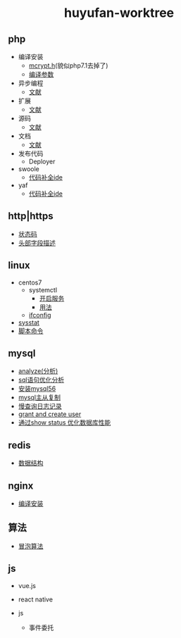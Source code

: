<h1 align="center">huyufan-worktree</h1>

## php
- 编译安装
	- [mcrypt.h][5](貌似php7.1去掉了)
	- [编译参数][6]
- 异步编程
	- [文献][7]
- 扩展
	- [文献][8]
- 源码
	- [文献][9]
- 文档
	- [文献][10]
- 发布代码
	- Deployer
- swoole
	- [代码补全ide][16]
- yaf
	- [代码补全ide][17]
## http|https
* [状态码][1]
  <li><a href="https://github.com/huyufan/example-tools/blob/master/https/status.md#http_header_fields">头部字段描述<a></li>

## linux
- centos7
	- systemctl
		+ [开启服务][11]
		+ [用法][12]
	- [ifconfig][13]
- [sysstat][14]
- [脚本命令][15]

## mysql
- [analyze(分析)][19]
- [sql语句优化分析][20]
- [安装mysql56][21]
- [mysql主从复制][22]
- [慢查询日志记录][23]
- [grant and create user][24]
- [通过show status 优化数据库性能][25]
## redis
* [数据结构][2]

## nginx
- [编译安装][4]

## 算法
- [冒泡算法][18]
## js
- vue.js

- react native

- js
	+ 事件委托

[1]: https://github.com/huyufan/example-tools/blob/master/https/status.md
[2]: https://github.com/huyufan/example-tools/blob/master/redis/readme.md
[3]: https://github.com/huyufan/example-tools/blob/master/https/status.md
[4]: https://github.com/huyufan/example-tools/blob/master/nginx/nginx%E7%BC%96%E8%AF%91%E5%AE%89%E8%A3%85/nginx%E7%BC%96%E8%AF%91%E5%AE%89%E8%A3%85.txt
[5]: https://github.com/huyufan/example-tools/blob/master/php/php%E7%BC%96%E8%AF%91%E5%AE%89%E8%A3%85/mcrypt.h.txt
[6]: https://github.com/huyufan/example-tools/blob/master/php/php%E7%BC%96%E8%AF%91%E5%AE%89%E8%A3%85/%E7%BC%96%E8%AF%91%E5%AE%89%E8%A3%85.txt
[7]: https://github.com/huyufan/example-tools/blob/master/php/PHP%E5%BC%82%E6%AD%A5%E7%BC%96%E7%A8%8B/PHP%E5%BC%82%E6%AD%A5%E7%BC%96%E7%A8%8B.txt
[8]: https://github.com/huyufan/example-tools/blob/master/php/php%E6%89%A9%E5%B1%95/%E6%96%87%E6%A1%A3.txt
[9]: https://github.com/huyufan/example-tools/blob/master/php/php%E6%BA%90%E7%A0%81/%E6%BA%90%E7%A0%81%E8%A7%A3%E8%AF%BB.txt
[10]: https://github.com/huyufan/example-tools/blob/master/php/php%E8%B5%84%E6%96%99%E6%96%87%E6%A1%A3/PHP%E9%A5%AD%E7%B1%B3%E7%B2%92.txt
[11]: https://github.com/huyufan/example-tools/blob/master/linux/systemctl/systemctl%E5%BC%80%E5%90%AF%E6%9C%8D%E5%8A%A1.txt
[12]: https://github.com/huyufan/example-tools/blob/master/linux/systemctl/systemctl%E7%94%A8%E6%B3%95.txt
[13]: https://github.com/huyufan/example-tools/blob/master/linux/conteosifconfig.txt
[14]: https://github.com/huyufan/example-tools/tree/master/linux/sysstat
[15]: https://github.com/huyufan/example-tools/blob/master/linux/linux.md
[16]: https://github.com/eaglewu/swoole-ide-helper
[17]: https://github.com/xudianyang/yaf.auto.complete
[18]: https://github.com/huyufan/example-tools/blob/master/%E7%AE%97%E6%B3%95/bubble.php
[19]: https://github.com/huyufan/work-docment/blob/master/mysql/analyze.txt
[20]: https://github.com/huyufan/example-tools/blob/master/mysql/%E4%BC%98%E5%8C%96sql%E8%AF%AD%E5%8F%A5.md
[21]: https://github.com/huyufan/work-docment/blob/master/mysql/%E5%AE%89%E8%A3%85mysql56.txt
[22]: https://github.com/huyufan/work-docment/blob/master/mysql/mysql%E4%B8%BB%E4%BB%8E%E5%A4%8D%E5%88%B6.txt
[23]: https://github.com/huyufan/work-docment/blob/master/mysql/mysqlvariables.txt
[24]: https://github.com/huyufan/work-docment/blob/master/mysql/mysql%E6%9D%83%E9%99%90.txt
[25]: https://github.com/huyufan/work-docment/blob/master/mysql/mysql%E7%8A%B6%E6%80%81%E8%AE%B0%E5%BD%95.txt
